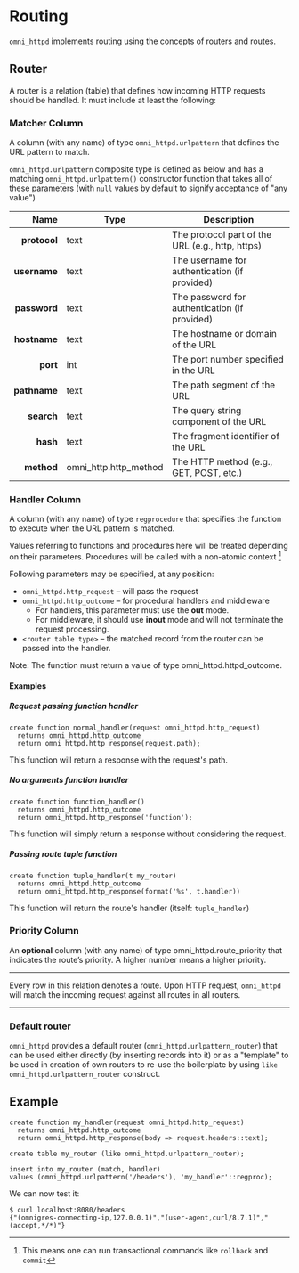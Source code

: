 # Routing

`omni_httpd` implements routing using the concepts of routers and routes.

## Router

A router is a relation (table) that defines how incoming HTTP requests should be handled. It must include at least the following:

### Matcher Column

A column (with any name) of type `omni_httpd.urlpattern` that defines the URL pattern to match.

`omni_httpd.urlpattern` composite type is defined as below and has a matching `omni_httpd.urlpattern()`
constructor function that takes all of these parameters (with `null` values by default to signify acceptance of
"any value")

|     **Name** | Type                  | Description                                      |
|-------------:|-----------------------|--------------------------------------------------|
| **protocol** | text                  | The protocol part of the URL (e.g., http, https) |
| **username** | text                  | The username for authentication (if provided)    |
| **password** | text                  | The password for authentication (if provided)    |
| **hostname** | text                  | The hostname or domain of the URL                |
|     **port** | int                   | The port number specified in the URL             |
| **pathname** | text                  | The path segment of the URL                      |
|   **search** | text                  | The query string component of the URL            |
|     **hash** | text                  | The fragment identifier of the URL               |
|   **method** | omni_http.http_method | The HTTP method (e.g., GET, POST, etc.)          |

### Handler Column

A column (with any name) of type `regprocedure` that specifies the function to execute when the URL pattern is matched.

Values referring to functions and procedures here will be treated depending on their parameters. Procedures will be called
with a non-atomic context [^nonatomic]

[^nonatomic]: This means one can run transactional commands like `rollback` and `commit`

Following parameters may be specified, at any position:

* `omni_httpd.http_request` – will pass the request
* `omni_httpd.http_outcome` – for procedural handlers and middleware 
  * For handlers, this parameter must use the **out** mode.
  * For middleware, it should use **inout** mode and will not terminate the request processing.
* `<router table type>` – the matched record from the router can be passed into the handler.

Note: The function must return a value of type omni_httpd.httpd_outcome.

#### Examples

##### Request passing function handler

```postgresql
create function normal_handler(request omni_httpd.http_request)
  returns omni_httpd.http_outcome
  return omni_httpd.http_response(request.path);
```

This function will return a response with the request's path.

##### No arguments function handler

```postgresql
create function function_handler()
  returns omni_httpd.http_outcome
  return omni_httpd.http_response('function');
```

This function will simply return a response without considering the request.

##### Passing route tuple function

```postgresql
create function tuple_handler(t my_router)
  returns omni_httpd.http_outcome
  return omni_httpd.http_response(format('%s', t.handler))
```

This function will return the route's handler (itself: `tuple_handler`)

### Priority Column

An **optional** column (with any name) of type omni_httpd.route_priority that indicates the route’s priority. A higher number means a higher priority.

---

Every row in this relation denotes a route. Upon HTTP request, `omni_httpd` will match the incoming request against all
routes in all routers.

---

### Default router

`omni_httpd` provides a default router (`omni_httpd.urlpattern_router`) that can be used either directly
(by inserting records into it) or as a "template" to be used in creation of own routers to re-use the
boilerplate by using `like omni_httpd.urlpattern_router` construct.

## Example

```postgresql
create function my_handler(request omni_httpd.http_request)
  returns omni_httpd.http_outcome
  return omni_httpd.http_response(body => request.headers::text);

create table my_router (like omni_httpd.urlpattern_router);

insert into my_router (match, handler)
values (omni_httpd.urlpattern('/headers'), 'my_handler'::regproc);
```

We can now test it:

```shell
$ curl localhost:8080/headers
{"(omnigres-connecting-ip,127.0.0.1)","(user-agent,curl/8.7.1)","(accept,*/*)"}
```